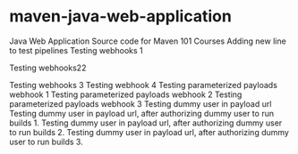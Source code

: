 

maven-java-web-application
==========================

Java Web Application Source code for Maven 101 Courses
Adding new line to test pipelines
Testing webhooks 1


Testing webhooks22 

Testing webhooks 3
Testing webhook 4
Testing parameterized payloads webhook 1
Testing parameterized payloads webhook 2
Testing parameterized payloads webhook 3
Testing dummy user in payload url
Testing dummy user in payload url, after authorizing dummy user to run builds 1.
Testing dummy user in payload url, after authorizing dummy user to run builds 2.
Testing dummy user in payload url, after authorizing dummy user to run builds 3.


